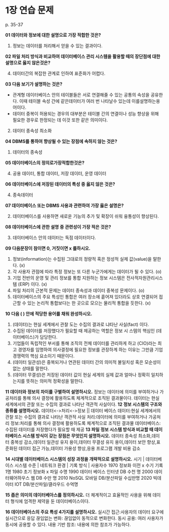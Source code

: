 # 1장 연습 문제

p. 35-37

**01 데이터와 정보에 대한 설명으로 가장 적합한 것은?**

1. 정보는 데이터를 처리해서 얻을 수 있는 결과이다. 


**02 파일 처리 방식과 비교하여 데이터베이스 관리 시스템을 활용할 때의 장단점에 대한 설명으로 옳지 않은것은?**


4. 데이터간의 복잡한 관계로 인하여 표준화가 어렵다.

**03 다음 보기가 설명하는 것은?**

- 관계형 데이터베이스 안의 테이블들은 서로 연결해줄 수 있는 공통의 속성을 공유한다. 이때 테이블 속성 간에 같은데이터가 여러 번 나타날수 있는데 이를설명하는용어이다.
- 데이터 중복이 허용되는 경우의 대부분은 테이블 간의 연결이나 성능 향상을 위해 필요한 경우로 한정되는 데 이것 또한 같은 의미이다.


2. 데이터 종속성 최소화


**04 DBMS를 통하여 향상될 수 있는 장점에 속하지 않는 것은?**
1. 데이터의 종속성


**05 데이터베이스의 정의로가장적합한것은?**


4. 공용 데이터, 통합 데이터, 저장 데이터, 운영 데이터

**06 데이터베이스에 저장된 데이터의 특성 중 옳지 않은 것은?**

4. 종속데이터

**07 데이터베이스 또는 DBMS 사용과 관련하여 가장 옳은 설명은?**

2. 데이터베이스를 사용하면 새로운 기능의 추가 및 확장이 쉬워 융통성이 향상된다.


**08 데이터베이스에 관한 설명 중 관련성이 가장 적은 것은?**


3. 데이터베이스 안의 데이터는 독점 데이터이다.

**09 다음문장이 참이면 0, 거짓이면 x 를하시오.**

1. 정보(information)는 수집된 그대로의 정량적 혹은 정성적 실제 값(value)을 말한다. (x)
2. 각 사용자 관점에 따라 특정 정보는 또 다른 누군가에게는 데이터가 될 수 있다. (o)
3. 기업 전반의 운영 및 관리 정보를 통합 지원하는 정보 시스템은 전사적자원관리시스템 (ERP) 이다. (x)
4. 파일 처리의 근본적 문제는 데이터 종속성과 데이터 중복성 문제이다. (o)
5. 데이터베이스의 주요 특성인 통합은 여러 장소에 흩어져 있더라도 상호 연결되어 접근할 수 있는 논리적 통합보다는 한 곳으로 모으는 물리적 통합을 듯한다. (x)

**10 다음 ( ) 안에 적당한 용어를 채워 완성하시오.**

1. (데이터)는 현실 세계에서 관찰 도는 수집의 결과로 냐타난 사실(fact) 이다.
2. 수집된 데이터를 저장했다가 필요할 때 제공하는 역할은 정보 시 스템의 핵심인 (데이터베이스)가 담당한다.
3. 기업들이 독립적인 부서를 통해 조직의 전체 데이터를 관리하게 하고 (CIO)라는 최고 경영자를 임명하여 의사결정에 필요한 정보를 관장하계 하는 이유는 그만큼 기업 경쟁력의 핵심 요소이기 때문이다.
4. (데이터 일관성)은 중복되거나 연관된 데이터 간의 의미적 불일치성 혹은 모순성이 없는 상태를 말한다.
5. (데이터 무결성)은 저장된 데이터 값이 현실 세계의 실제 값과 얼마나 정확히 일치하는지를 뜻하는 의미적 정확성을 말한다.

**11 데이터와 정보의 차이를 구별하여 설명하시오.**
정보는 데이터에 의미를 부여하거나 가공처리를 통해 의사 결정에 활용하도록 체계적으로 조직된 결과물이다.
데이터는 현실 세계에서의 관찰 또는 수집의 결과로 나타난 객관적 사실이다.
**12 정보 시스템의 구조와 종류를 설명하시오.**
데이터<->처리<->정보
         ||
    데이터 베이스
데이터:현실 세계에서의 관찰 또는 수집의 결과로 나타난 객관적 사실
처리:데이터에 의미를 부여하거나 가공처리
정보:처리를 통해 의사 결정에 활용하도록 체계적으로 조직된 결과물
데이터베이스:수집된 데이터를 저장했다가 필요할 때 제공
**13 파일 정보 시스템 방식과 비교할 때 데이터베이스 시스템 방식이 갖는 장점은 무엇인지 설명하시오.**
데이터 종속성 최소화,데이터 중복성 감소,데이터 일관성 유지 용이,데이터 무결성 유지 용이,데이터 보안 향상,표준화된 데이터 접근 가능,데이터 가용성 향상,응용 프로그램 개발 비용 감소


**14 시대별 데이터베이스 시스템의 성장 과정을 개략적으로 설명하시오.**
시기 | 데이터베이스 시스템 수준 | 네트워크 환경 | 기록 방식         | 사용자수
1970     정보화 이전               x           수기 기록             1명
1980      초기 정보화              x              파일              수명
1990      데이터 베이스           인터넷           DB               수천 명
2000     데이터웨어하우스          웹             DB                수만 명
2010     NoSQL                    모바일       DB/분산파일          수십만명
2020     빅데이터                 IOT         DB/분산파일/클라우드    수억명


**15 좁은 의미의 데이터베아스를 정의하시오.**
더 체계적이고 효율적인 사용을 위해 데이터 형식에 엄격한 제약을 둔 데이터베이스이다.


**16 데이터베아스의 주요 특성 4가지를 설명하시오.**
실시간 접근:사용자의 데이터 요구에 실시간으로 응답
끊임없는 변화: 끊임없이 동적으로 변화한다.
동시 공용: 여러 사용자가 동시에 공용할 수 있다.
내용 기반 참조: 내용에 의한 참조가 가능하다.
